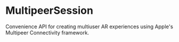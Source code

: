 # MultipeerSession

Convenience API for creating multiuser AR experiences using Apple's Multipeer Connectivity framework.
